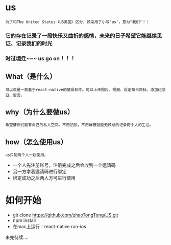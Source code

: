 # us
`为了和The United States（US美国）区分，顾采用了小写'us'，意为"我们"！！`

### 它的存在记录了一段快乐又曲折的感情，未来的日子希望它能继续见证、记录我们的时光

### 时过境迁~~~ us go on！！！

## What（是什么）    
    可以说是一款基于react-native的情侣软件。可以上传照片、视频、设定每日目标、添加纪念日、留言。
## why（为什么要做us）
    希望情侣们能有自己的私人空间。不用加锁，不用屏蔽就能无顾忌的记录两个人的生活。    
## how（怎么使用us）
    us只能两个人一起使用。    
* 一个人先注册账号，注册完成之后会收到一个邀请码
* 另一方拿着邀请码进行绑定
* 绑定成功之后两人方可进行使用    

# 如何开始    
* git clone https://github.com/zhaoTongTong/US.git
* npm install
* 在mac上运行：react-native run-ios


未完待续....
